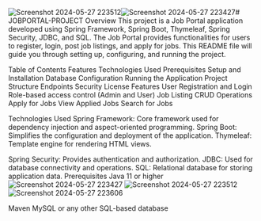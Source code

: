 ![Screenshot 2024-05-27 223512](https://github.com/amarupa12/JOBPORTAL-PROJECT/assets/114008648/a5713ec9-1dc6-473f-b5e2-5590929cf89a)![Screenshot 2024-05-27 223427](https://github.com/amarupa12/JOBPORTAL-PROJECT/assets/114008648/8c9b5138-fb58-4c02-899e-39fe6fa92deb)# JOBPORTAL-PROJECT
Overview
This project is a Job Portal application developed using Spring Framework, Spring Boot, Thymeleaf, Spring Security, JDBC, and SQL. The Job Portal provides functionalities for users to register, login, post job listings, and apply for jobs. This README file will guide you through setting up, configuring, and running the project.

Table of Contents
Features
Technologies Used
Prerequisites
Setup and Installation
Database Configuration
Running the Application
Project Structure
Endpoints
Security
License
Features
User Registration and Login
Role-based access control (Admin and User)
Job Listing CRUD Operations
Apply for Jobs
View Applied Jobs
Search for Jobs

Technologies Used
Spring Framework: Core framework used for dependency injection and aspect-oriented programming.
Spring Boot: Simplifies the configuration and deployment of the application.
Thymeleaf: Template engine for rendering HTML views.

Spring Security: Provides authentication and authorization.
JDBC: Used for database connectivity and operations.
SQL: Relational database for storing application data.
Prerequisites
Java 11 or higher
![Screenshot 2024-05-27 223427](https://github.com/amarupa12/JOBPORTAL-PROJECT/assets/114008648/d8d4046c-dd5c-4f3b-b7a7-fc91172c566c)
![Screenshot 2024-05-27 223512](https://github.com/amarupa12/JOBPORTAL-PROJECT/assets/114008648/d45b1de2-8716-4e8d-ab12-1b0cbc0c10b0)![Screenshot 2024-05-27 223606](https://github.com/amarupa12/JOBPORTAL-PROJECT/assets/114008648/9f3fbf21-db0c-443a-8415-352255561624)




Maven
MySQL or any other SQL-based database
